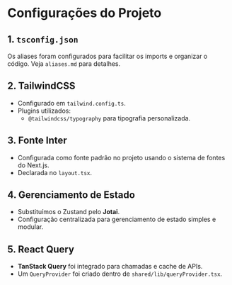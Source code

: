# Configurações do Projeto

## 1. `tsconfig.json`
Os aliases foram configurados para facilitar os imports e organizar o código. Veja `aliases.md` para detalhes.

## 2. TailwindCSS
- Configurado em `tailwind.config.ts`.
- Plugins utilizados:
  - `@tailwindcss/typography` para tipografia personalizada.

## 3. Fonte Inter
- Configurada como fonte padrão no projeto usando o sistema de fontes do Next.js.
- Declarada no `layout.tsx`.

## 4. Gerenciamento de Estado
- Substituímos o Zustand pelo **Jotai**.
- Configuração centralizada para gerenciamento de estado simples e modular.

## 5. React Query
- **TanStack Query** foi integrado para chamadas e cache de APIs.
- Um `QueryProvider` foi criado dentro de `shared/lib/queryProvider.tsx`.

